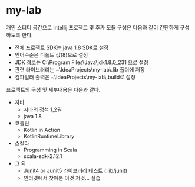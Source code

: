 # my-lab
개인 스터디 공간으로 Intellij 프로젝트 및 추가 모듈 구성은 다음과 같이 간단하게 구성하도록 한다.
- 전체 프로젝트 SDK는 java 1.8 SDK로 설정
- 언어수준은 디폴트 값(8)으로 설정
- JDK 경로는 C:\Program Files\Java\jdk1.8.0_231 으로 설정
- 관련 라이브러리는 ~\IdeaProjects\my-lab\\.lib 폴더에 저장
- 컴파일러 출력은 ~\IdeaProjects\my-lab\\.build로 설정

프로젝트의 구성 및 세부내용은 다음과 같다.
* 자바
  * 자바의 정석 1,2권
  * java 1.8
* 코틀린
  * Kotlin in Action
  * KotlinRuntimeLibrary
* 스칼라
  * Programming in Scala 
  * scala-sdk-2.12.1
* 그 외
  * Junit4 or Junit5 라이브러리 테스트 (.lib/junit)
  * 인터넷에서 찾아본 이것 저것... 실습
